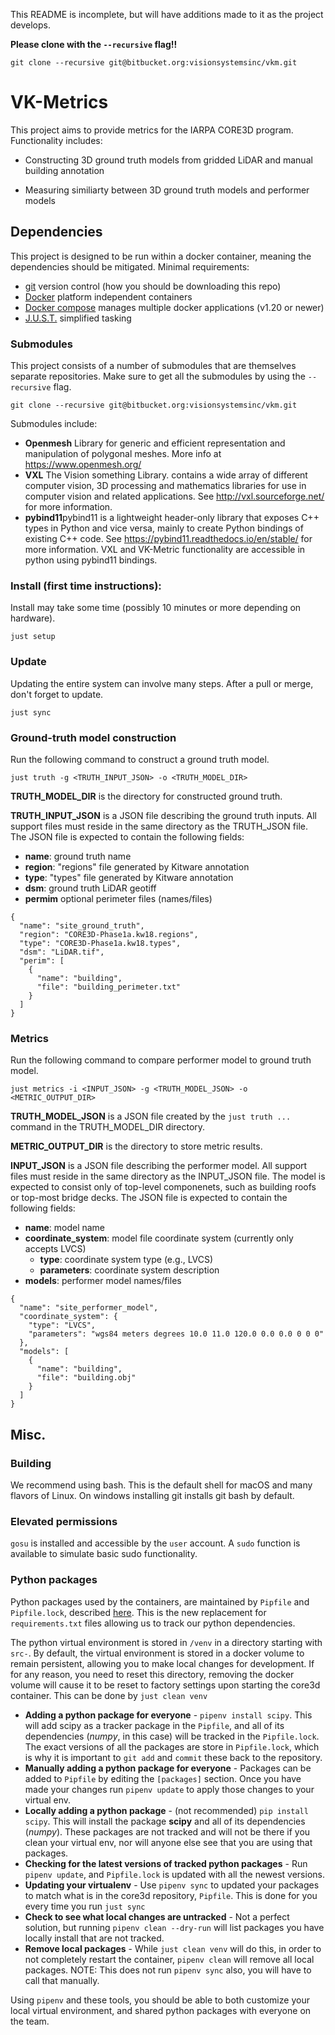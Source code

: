 This README is incomplete, but will have additions made to it as the project develops.  

**Please clone with the `--recursive` flag!!**
```
git clone --recursive git@bitbucket.org:visionsystemsinc/vkm.git
```

# VK-Metrics

This project aims to provide metrics for the IARPA CORE3D program.  Functionality includes:

* Constructing 3D ground truth models from gridded LiDAR and manual building annotation

* Measuring similiarty between 3D ground truth models and performer models

## Dependencies

This project is designed to be run within a docker container, meaning the dependencies should be mitigated. Minimal requirements:

- [git](https://git-scm.com/downloads) version control (how you should be downloading this repo)
- [Docker](https://www.docker.com/get-docker) platform independent containers
- [Docker compose](https://docs.docker.com/compose/install/) manages multiple docker applications (v1.20 or newer)
- [J.U.S.T.](https://github.com/VisionSystemsInc/just/releases) simplified tasking

### Submodules

This project consists of a number of submodules that are themselves separate repositories. Make sure to get all the submodules by using the `--recursive` flag.

```
git clone --recursive git@bitbucket.org:visionsystemsinc/vkm.git
```

Submodules include:

- **Openmesh** Library for generic and efficient representation and manipulation of polygonal meshes. More info at https://www.openmesh.org/
- **VXL** The Vision something Library. contains a wide array of different computer vision, 3D processing and mathematics libraries for use in computer vision and related applications. See http://vxl.sourceforge.net/ for more information.
- **pybind11**pybind11 is a lightweight header-only library that exposes C++ types in Python and vice versa, mainly to create Python bindings of existing C++ code. See https://pybind11.readthedocs.io/en/stable/ for more information.  VXL and VK-Metric functionality are accessible in python using pybind11 bindings.

### Install (first time instructions):

Install may take some time (possibly 10 minutes or more depending on hardware).

```
just setup
```

### Update

Updating the entire system can involve many steps. After a pull or merge, don't forget to update.

```
just sync
```

### Ground-truth model construction

Run the following command to construct a ground truth model.
```
just truth -g <TRUTH_INPUT_JSON> -o <TRUTH_MODEL_DIR>
```

**TRUTH_MODEL_DIR** is the directory for constructed ground truth.

**TRUTH_INPUT_JSON** is a JSON file describing the ground truth inputs.
All support files must reside in the same directory as the TRUTH_JSON file.
The JSON file is expected to contain the following fields:

- **name**: ground truth name
- **region**: "regions" file generated by Kitware annotation
- **type**: "types" file generated by Kitware annotation
- **dsm**: ground truth LiDAR geotiff
- **permim** optional perimeter files (names/files)

```
{
  "name": "site_ground_truth",
  "region": "CORE3D-Phase1a.kw18.regions",
  "type": "CORE3D-Phase1a.kw18.types",
  "dsm": "LiDAR.tif",
  "perim": [
    {
      "name": "building",
      "file": "building_perimeter.txt"
    }
  ]
}
```


### Metrics

Run the following command to compare performer model to ground truth model.
```
just metrics -i <INPUT_JSON> -g <TRUTH_MODEL_JSON> -o <METRIC_OUTPUT_DIR>
```

**TRUTH_MODEL_JSON** is a JSON file created by the `just truth ...` command in the TRUTH_MODEL_DIR directory.

**METRIC_OUTPUT_DIR** is the directory to store metric results.

**INPUT_JSON** is a JSON file describing the performer model.
All support files must reside in the same directory as the INPUT_JSON file.
The model is expected to consist only of top-level componenets, such as building
roofs or top-most bridge decks.
The JSON file is expected to contain the following fields:

- **name**: model name
- **coordinate_system**: model file coordinate system (currently only accepts LVCS)
    - **type**: coordinate system type (e.g., LVCS)
    - **parameters**: coordinate system description
- **models**: performer model names/files

```
{
  "name": "site_performer_model",
  "coordinate_system": {
    "type": "LVCS",
    "parameters": "wgs84 meters degrees 10.0 11.0 120.0 0.0 0.0 0 0 0"
  },
  "models": [
    {
      "name": "building",
      "file": "building.obj"
    }
  ]
}
```


## Misc.

### Building

We recommend using bash. This is the default shell for macOS and many flavors of Linux.
On windows installing git installs git bash by default.

### Elevated permissions

`gosu` is installed and accessible by the `user` account. A `sudo` function is
available to simulate basic sudo functionality.

### Python packages

Python packages used by the containers, are maintained by `Pipfile` and
`Pipfile.lock`, described [here](https://github.com/pypa/pipfile). This is the
new replacement for `requirements.txt` files allowing us to track our python
dependencies.

The python virtual environment is stored in `/venv` in a directory starting
with `src-`. By default, the virtual environment is stored in a docker volume
to remain persistent, allowing you to make local changes for development. If
for any reason, you need to reset this directory, removing the docker volume
will cause it to be reset to factory settings upon starting the core3d container.
This can be done by `just clean venv`

- **Adding a python package for everyone** - `pipenv install scipy`. This will
add scipy as a tracker package in the `Pipfile`, and all of its dependencies
(*numpy*, in this case) will be tracked in the `Pipfile.lock`. The exact
versions of all the packages are store in `Pipfile.lock`, which is why it is
important to `git add` and `commit` these back to the repository.
- **Manually adding a python package for everyone** - Packages can be added
to `Pipfile` by editing the `[packages]` section. Once you have made your changes
run `pipenv update` to apply those changes to your virtual env.
- **Locally adding a python package** - (not recommended) `pip install scipy`.
This will install the package **scipy** and all of its dependencies (*numpy*).
These packages are not tracked and will not be there if you clean your virtual
env, nor will anyone else see that you are using that packages.
- **Checking for the latest versions of tracked python packages** - Run
`pipenv update`, and `Pipfile.lock` is updated with all the newest versions.
- **Updating your virtualenv** - Use `pipenv sync` to updated your packages to
match what is in the core3d repository, `Pipfile`. This is done for you
every time you run `just sync`
- **Check to see what local changes are untracked** - Not a perfect solution,
but running `pipenv clean --dry-run` will list packages you have locally install
that are not tracked.
- **Remove local packages** - While `just clean venv` will do this, in order to
not completely restart the container, `pipenv clean` will remove all local
packages. NOTE: This does not run `pipenv sync` also, you will have to call that
manually.

Using `pipenv` and these tools, you should be able to both customize your local
virtual environment, and shared python packages with everyone on the team.

